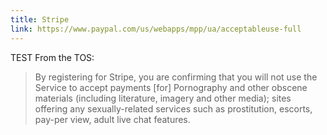 ```yaml
---
title: Stripe
link: https://www.paypal.com/us/webapps/mpp/ua/acceptableuse-full
---
```


TEST From the TOS:

> By registering for Stripe, you are confirming that you will not use the Service to accept payments [for] Pornography and other obscene materials (including literature, imagery and other media); sites offering any sexually-related services such as prostitution, escorts, pay-per view, adult live chat features.
